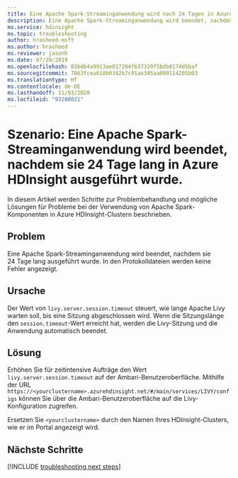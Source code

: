 ```yaml
---
title: Eine Apache Spark-Streaminganwendung wird nach 24 Tagen in Azure HDInsight beendet
description: Eine Apache Spark-Streaminganwendung wird beendet, nachdem sie 24 Tage lang ausgeführt wurde. In den Protokolldateien werden keine Fehler angezeigt.
ms.service: hdinsight
ms.topic: troubleshooting
author: hrasheed-msft
ms.author: hrasheed
ms.reviewer: jasonh
ms.date: 07/29/2019
ms.openlocfilehash: 83bdb4a9913ae817204fb37320f5bdb8174d5baf
ms.sourcegitcommit: 7863fcea618b0342b7c91ae345aa099114205b03
ms.translationtype: HT
ms.contentlocale: de-DE
ms.lasthandoff: 11/03/2020
ms.locfileid: "93288021"
---
```

# <a name="scenario-apache-spark-streaming-application-stops-after-executing-for-24-days-in-azure-hdinsight"></a>Szenario: Eine Apache Spark-Streaminganwendung wird beendet, nachdem sie 24 Tage lang in Azure HDInsight ausgeführt wurde.

In diesem Artikel werden Schritte zur Problembehandlung und mögliche Lösungen für Probleme bei der Verwendung von Apache Spark-Komponenten in Azure HDInsight-Clustern beschrieben.

## <a name="issue"></a>Problem

Eine Apache Spark-Streaminganwendung wird beendet, nachdem sie 24 Tage lang ausgeführt wurde. In den Protokolldateien werden keine Fehler angezeigt.

## <a name="cause"></a>Ursache

Der Wert von `livy.server.session.timeout` steuert, wie lange Apache Livy warten soll, bis eine Sitzung abgeschlossen wird. Wenn die Sitzungslänge den `session.timeout`-Wert erreicht hat, werden die Livy-Sitzung und die Anwendung automatisch beendet.

## <a name="resolution"></a>Lösung

Erhöhen Sie für zeitintensive Aufträge den Wert `livy.server.session.timeout` auf der Ambari-Benutzeroberfläche. Mithilfe der URL `https://<yourclustername>.azurehdinsight.net/#/main/services/LIVY/configs` können Sie über die Ambari-Benutzeroberfläche auf die Livy-Konfiguration zugreifen.

Ersetzen Sie `<yourclustername>` durch den Namen Ihres HDInsight-Clusters, wie er im Portal angezeigt wird.

## <a name="next-steps"></a>Nächste Schritte

[!INCLUDE [troubleshooting next steps](../../../includes/hdinsight-troubleshooting-next-steps.md)]